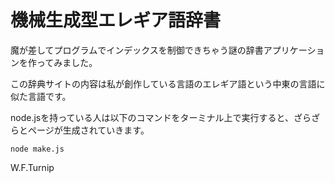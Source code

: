 # 機械生成型エレギア語辞書

魔が差してプログラムでインデックスを制御できちゃう謎の辞書アプリケーションを作ってみました。

この辞典サイトの内容は私が創作している言語のエレギア語という中東の言語に似た言語です。

node.jsを持っている人は以下のコマンドをターミナル上で実行すると、ざらざらとページが生成されていきます。

```shell
node make.js
```

W.F.Turnip

